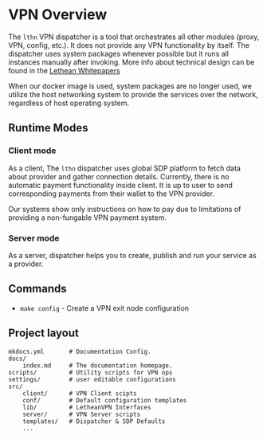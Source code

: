 # VPN Overview

The `lthn` VPN dispatcher is a tool that orchestrates all other modules (proxy, VPN, config, etc.). It does not provide any VPN functionality by itself.
The dispatcher uses system packages whenever possible but it runs all instances manually after invoking.
More info about technical design can be found in the [Lethean Whitepapers](https://lethean.io/vpn-whitepaper/)

When our docker image is used, system packages are no longer used, we utilize the host networking system to provide the services over the network, regardless of host operating system.

## Runtime Modes

### Client mode
As a client, The `lthn` dispatcher uses global SDP platform to fetch data about provider and gather connection details. Currently, there is no automatic payment functionality inside client. It is up to user to send corresponding payments from their wallet to the VPN provider.

Our systems show only instructions on how to pay due to limitations of providing a non-fungable VPN payment system.


### Server mode

As a server, dispatcher helps you to create, publish and run your service as a provider.


## Commands

* `make config` - Create a VPN exit node configuration

## Project layout

    mkdocs.yml       # Documentation Config.
    docs/
        index.md     # The documentation homepage.
    scripts/         # Utility scripts for VPN ops
    settings/        # user editable configurations
    src/
        client/      # VPN Client scipts
        conf/        # Default configuration templates
        lib/         # LetheanVPN Interfaces
        server/      # VPN Server scripts
        templates/   # Dispatcher & SDP Defaults
        ...      
